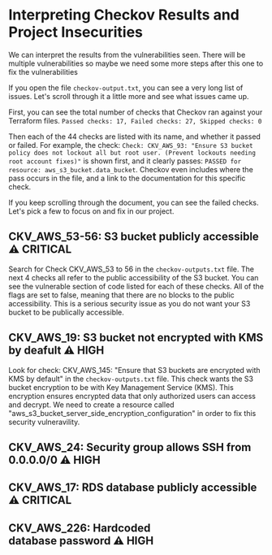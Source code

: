 # Interpreting Checkov Results and Project Insecurities 

We can interpret the results from the vulnerabilities seen. There will be multiple vulnerabilities so maybe we need some more steps after this one to fix the vulnerabilities

If you open the file `checkov-output.txt`, you can see a very long list of issues. Let's scroll through it a little more and see what issues came up. 

First, you can see the total number of checks that Checkov ran against your Terraform files. 
`Passed checks: 17, Failed checks: 27, Skipped checks: 0`

Then each of the 44 checks are listed with its name, and whether it passed or failed. For example, the check:
`Check: CKV_AWS_93: "Ensure S3 bucket policy does not lockout all but root user. (Prevent lockouts needing root account fixes)"` is shown first, and it clearly passes: `PASSED for resource: aws_s3_bucket.data_bucket`. Checkov even includes where the pass occurs in the file, and a link to the documentation for this specific check. 

If you keep scrolling through the document, you can see the failed checks. Let's pick a few to focus on and fix in our project. 


## CKV_AWS_53-56: S3 bucket publicly accessible ⚠ CRITICAL

Search for Check CKV_AWS_53 to 56 in the `checkov-outputs.txt` file. The next 4 checks all refer to the public accessibility of the S3 bucket. You can see the vulnerable section of code listed for each of these checks. All of the flags are set to false, meaning that there are no blocks to the public accessibility. This is a serious security issue as you do not want your S3 bucket to be publically accessible.

## CKV_AWS_19: S3 bucket not encrypted with KMS by deafult ⚠ HIGH

Look for check: CKV_AWS_145: "Ensure that S3 buckets are encrypted with KMS by default" in the `checkov-outputs.txt` file. This check wants the S3 bucket encryption to be with Key Management Service (KMS). This encryption ensures encrypted data that only authorized users can access and decrypt. We need to create a resource called "aws_s3_bucket_server_side_encryption_configuration" in order to fix this security vulneravility. 


## CKV_AWS_24: Security group allows SSH from 0.0.0.0/0 ⚠ HIGH

## CKV_AWS_17: RDS database publicly accessible ⚠ CRITICAL

## CKV_AWS_226: Hardcoded database password ⚠ HIGH
